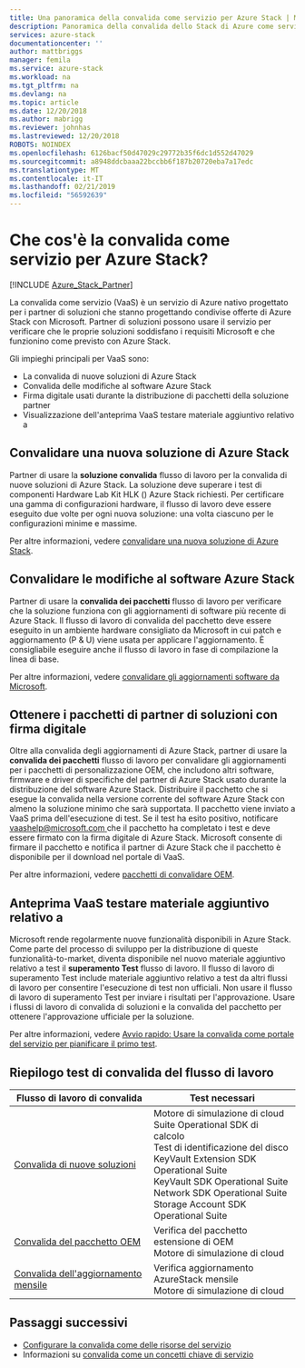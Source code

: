 ```yaml
---
title: Una panoramica della convalida come servizio per Azure Stack | Microsoft Docs
description: Panoramica della convalida dello Stack di Azure come servizio.
services: azure-stack
documentationcenter: ''
author: mattbriggs
manager: femila
ms.service: azure-stack
ms.workload: na
ms.tgt_pltfrm: na
ms.devlang: na
ms.topic: article
ms.date: 12/20/2018
ms.author: mabrigg
ms.reviewer: johnhas
ms.lastreviewed: 12/20/2018
ROBOTS: NOINDEX
ms.openlocfilehash: 6126bacf50d47029c29772b35f6dc1d552d47029
ms.sourcegitcommit: a8948ddcbaaa22bccbb6f187b20720eba7a17edc
ms.translationtype: MT
ms.contentlocale: it-IT
ms.lasthandoff: 02/21/2019
ms.locfileid: "56592639"
---
```

# <a name="what-is-validation-as-a-service-for-azure-stack"></a>Che cos'è la convalida come servizio per Azure Stack?

[!INCLUDE [Azure_Stack_Partner](./includes/azure-stack-partner-appliesto.md)]

La convalida come servizio (VaaS) è un servizio di Azure nativo progettato per i partner di soluzioni che stanno progettando condivise offerte di Azure Stack con Microsoft. Partner di soluzioni possono usare il servizio per verificare che le proprie soluzioni soddisfano i requisiti Microsoft e che funzionino come previsto con Azure Stack.

Gli impieghi principali per VaaS sono:

- La convalida di nuove soluzioni di Azure Stack
- Convalida delle modifiche al software Azure Stack
- Firma digitale usati durante la distribuzione di pacchetti della soluzione partner
- Visualizzazione dell'anteprima VaaS testare materiale aggiuntivo relativo a

## <a name="validate-a-new-azure-stack-solution"></a>Convalidare una nuova soluzione di Azure Stack

Partner di usare la **soluzione convalida** flusso di lavoro per la convalida di nuove soluzioni di Azure Stack. La soluzione deve superare i test di componenti Hardware Lab Kit HLK () Azure Stack richiesti. Per certificare una gamma di configurazioni hardware, il flusso di lavoro deve essere eseguito due volte per ogni nuova soluzione: una volta ciascuno per le configurazioni minime e massime.

Per altre informazioni, vedere [convalidare una nuova soluzione di Azure Stack](azure-stack-vaas-validate-solution-new.md).

## <a name="validate-changes-to-the-azure-stack-software"></a>Convalidare le modifiche al software Azure Stack

Partner di usare la **convalida dei pacchetti** flusso di lavoro per verificare che la soluzione funziona con gli aggiornamenti di software più recente di Azure Stack. Il flusso di lavoro di convalida del pacchetto deve essere eseguito in un ambiente hardware consigliato da Microsoft in cui patch e aggiornamento (P & U) viene usata per applicare l'aggiornamento. È consigliabile eseguire anche il flusso di lavoro in fase di compilazione la linea di base.

Per altre informazioni, vedere [convalidare gli aggiornamenti software da Microsoft](azure-stack-vaas-validate-microsoft-updates.md).

## <a name="get-digitally-signed-solution-partner-packages"></a>Ottenere i pacchetti di partner di soluzioni con firma digitale

Oltre alla convalida degli aggiornamenti di Azure Stack, partner di usare la **convalida dei pacchetti** flusso di lavoro per convalidare gli aggiornamenti per i pacchetti di personalizzazione OEM, che includono altri software, firmware e driver di specifiche del partner di Azure Stack usato durante la distribuzione del software Azure Stack. Distribuire il pacchetto che si esegue la convalida nella versione corrente del software Azure Stack con almeno la soluzione minimo che sarà supportata. Il pacchetto viene inviato a VaaS prima dell'esecuzione di test. Se il test ha esito positivo, notificare [ vaashelp@microsoft.com ](mailto:vaashelp@microsoft.com) che il pacchetto ha completato i test e deve essere firmato con la firma digitale di Azure Stack. Microsoft consente di firmare il pacchetto e notifica il partner di Azure Stack che il pacchetto è disponibile per il download nel portale di VaaS.

Per altre informazioni, vedere [pacchetti di convalidare OEM](azure-stack-vaas-validate-oem-package.md).

## <a name="preview-vaas-test-collateral"></a>Anteprima VaaS testare materiale aggiuntivo relativo a

Microsoft rende regolarmente nuove funzionalità disponibili in Azure Stack. Come parte del processo di sviluppo per la distribuzione di queste funzionalità-to-market, diventa disponibile nel nuovo materiale aggiuntivo relativo a test il **superamento Test** flusso di lavoro. Il flusso di lavoro di superamento Test include materiale aggiuntivo relativo a test da altri flussi di lavoro per consentire l'esecuzione di test non ufficiali. Non usare il flusso di lavoro di superamento Test per inviare i risultati per l'approvazione. Usare i flussi di lavoro di convalida di soluzioni e la convalida del pacchetto per ottenere l'approvazione ufficiale per la soluzione.

Per altre informazioni, vedere [Avvio rapido: Usare la convalida come portale del servizio per pianificare il primo test](azure-stack-vaas-schedule-test-pass.md).

## <a name="validation-workflow-tests-summary"></a>Riepilogo test di convalida del flusso di lavoro

| Flusso di lavoro di convalida | Test necessari |
|----|------------|
| [Convalida di nuove soluzioni](azure-stack-vaas-validate-solution-new.md) | Motore di simulazione di cloud<br>Suite Operational SDK di calcolo<br>Test di identificazione del disco<br>KeyVault Extension SDK Operational Suite<br>KeyVault SDK Operational Suite<br>Network SDK Operational Suite<br>Storage Account SDK Operational Suite<br> |
| [Convalida del pacchetto OEM](azure-stack-vaas-validate-oem-package.md) | Verifica del pacchetto estensione di OEM<br>Motore di simulazione di cloud |
| [Convalida dell'aggiornamento mensile](azure-stack-vaas-validate-microsoft-updates.md) | Verifica aggiornamento AzureStack mensile<br>Motore di simulazione di cloud<br> |

## <a name="next-steps"></a>Passaggi successivi

- [Configurare la convalida come delle risorse del servizio](azure-stack-vaas-set-up-resources.md)
- Informazioni su [convalida come un concetti chiave di servizio](azure-stack-vaas-key-concepts.md)
